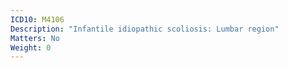 ```yaml
---
ICD10: M4106
Description: "Infantile idiopathic scoliosis: Lumbar region"
Matters: No
Weight: 0
---
```


